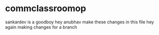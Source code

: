 # commclassroomop

sankardev is a goodboy
hey anubhav make these changes in this file
hey again making changes for a branch
